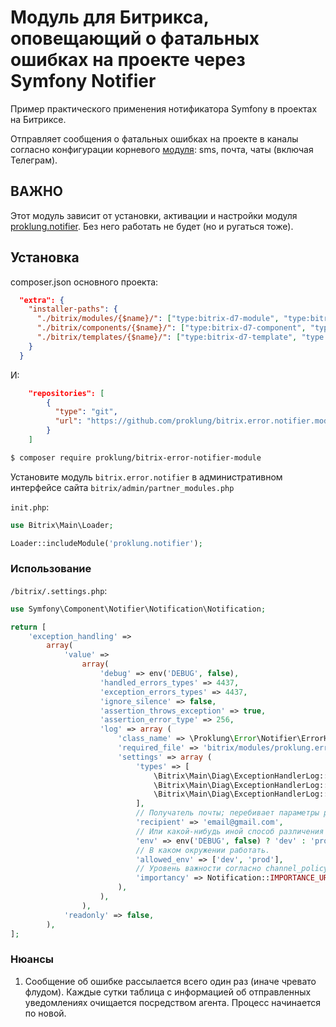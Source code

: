 # Модуль для Битрикса, оповещающий о фатальных ошибках на проекте через Symfony Notifier 

Пример практического применения нотификатора Symfony в проектах на Битриксе.

Отправляет сообщения о фатальных ошибках на проекте в каналы согласно конфигурации корневого [модуля](https://github.com/ProklUng/bitrix.notifier.module): sms, почта,
чаты (включая Телеграм).

## ВАЖНО

Этот модуль зависит от установки, активации и настройки модуля [proklung.notifier](https://github.com/ProklUng/bitrix.notifier.module). Без него
работать не будет (но и ругаться тоже).

## Установка

composer.json основного проекта:

```json
  "extra": {
    "installer-paths": {
      "./bitrix/modules/{$name}/": ["type:bitrix-d7-module", "type:bitrix-module"],
      "./bitrix/components/{$name}/": ["type:bitrix-d7-component", "type:bitrix-component"],
      "./bitrix/templates/{$name}/": ["type:bitrix-d7-template", "type:bitrix-theme"]
    }
  }
```

И:

```json
    "repositories": [
        {
          "type": "git",
          "url": "https://github.com/proklung/bitrix.error.notifier.module"
        }
    ]
```

```bash
$ composer require proklung/bitrix-error-notifier-module
```

Установите модуль `bitrix.error.notifier` в административном интерфейсе сайта `bitrix/admin/partner_modules.php`

`init.php`:

```php
use Bitrix\Main\Loader;

Loader::includeModule('proklung.notifier');

```
### Использование

`/bitrix/.settings.php`:

```php
use Symfony\Component\Notifier\Notification\Notification;

return [
    'exception_handling' =>
        array(
            'value' =>
                array(
                    'debug' => env('DEBUG', false),
                    'handled_errors_types' => 4437,
                    'exception_errors_types' => 4437,
                    'ignore_silence' => false,
                    'assertion_throws_exception' => true,
                    'assertion_error_type' => 256,
                    'log' => array (
                        'class_name' => \Proklung\Error\Notifier\ErrorHandler::class,
                        'required_file' => 'bitrix/modules/proklung.error.notifier/lib/ErrorHandler.php',
                        'settings' => array (
                            'types' => [
                                \Bitrix\Main\Diag\ExceptionHandlerLog::UNCAUGHT_EXCEPTION,
                                \Bitrix\Main\Diag\ExceptionHandlerLog::IGNORED_ERROR,
                                \Bitrix\Main\Diag\ExceptionHandlerLog::FATAL,
                            ],
                            // Получатель почты; перебивает параметры родительского модуля
                            'recipient' => 'email@gmail.com',
                            // Или какой-нибудь иной способ различения dev/prod среды
                            'env' => env('DEBUG', false) ? 'dev' : 'prod',
                            // В каком окружении работать.
                            'allowed_env' => ['dev', 'prod'],
                            // Уровень важности согласно channel_policy (см. документацию к модулю proklung.notifier)
                            'importancy' => Notification::IMPORTANCE_URGENT,
                        ),
                    ),
                ),
            'readonly' => false,
        ),
];
```
### Нюансы

1) Сообщение об ошибке рассылается всего один раз (иначе чревато флудом). Каждые сутки таблица с информацией 
об отправленных уведомлениях очищается посредством агента. Процесс начинается по новой.